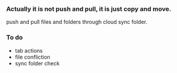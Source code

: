 ### Actually it is not push and pull, it is just copy and move.

push and pull files and folders through cloud sync folder.

### To do

- tab actions
- file confliction
- sync folder check